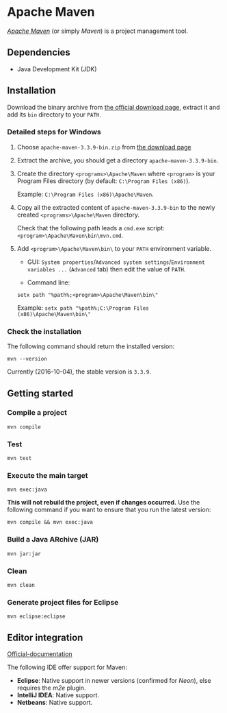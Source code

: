 # Apache Maven

[_Apache Maven_][maven] (or simply _Maven_) is a project management tool.

## Dependencies

- Java Development Kit (JDK)

## Installation

Download the binary archive from [the official download page][maven-download],
extract it and add its `bin` directory to your `PATH`.

### Detailed steps for Windows

1. Choose `apache-maven-3.3.9-bin.zip` from [the download page][maven-download]

2. Extract the archive, you should get a directory `apache-maven-3.3.9-bin`.

3. Create the directory `<programs>\Apache\Maven` where `<program>` is your
   Program Files directory (by default: `C:\Program Files (x86)`).
   
   Example: `C:\Program Files (x86)\Apache\Maven`.

4. Copy all the extracted content of `apache-maven-3.3.9-bin` to the newly
   created `<programs>\Apache\Maven` directory.
   
   Check that the following path leads a `cmd.exe` script:
   `<program>\Apache\Maven\bin\mvn.cmd`.
   
5. Add `<program>\Apache\Maven\bin\` to your `PATH` environment variable.

   - GUI: `System properties`/`Advanced system settings`/`Environment variables ...` (`Advanced` tab) then edit the value of `PATH`.
   
   - Command line:
   
   ```shell
   setx path "%path%;<program>\Apache\Maven\bin\"
   ```
   
   Example: `setx path "%path%;C:\Program Files (x86)\Apache\Maven\bin\"`

### Check the installation

The following command should return the installed version:

```shell
mvn --version
```

Currently (2016-10-04), the stable version is `3.3.9`.

## Getting started

### Compile a project

```shell
mvn compile
```

### Test

```
mvn test
```

### Execute the main target

```shell
mvn exec:java 
```

**This will not rebuild the project, even if changes occurred.**
Use the following command if you want to ensure that you run the latest version:

```shell
mvn compile && mvn exec:java
```

### Build a Java ARchive (JAR)

```shell
mvn jar:jar
```

### Clean

```
mvn clean
```

### Generate project files for Eclipse

```
mvn eclipse:eclipse
```

## Editor integration

[Official-documentation][maven-ide]

The following IDE offer support for Maven:

- **Eclipse**: Native support in newer versions (confirmed for _Neon_), else
  requires the _m2e_ plugin.
- **IntelliJ IDEA**: Native support.
- **Netbeans**: Native support.


[maven]: https://maven.apache.org/index.html
[maven-download]: https://maven.apache.org/download.cgi
[maven-ide]: https://maven.apache.org/ide.html
[m2eclipse]: http://www.eclipse.org/m2e/
